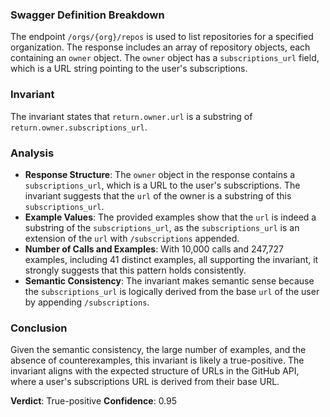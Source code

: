 ### Swagger Definition Breakdown
The endpoint `/orgs/{org}/repos` is used to list repositories for a specified organization. The response includes an array of repository objects, each containing an `owner` object. The `owner` object has a `subscriptions_url` field, which is a URL string pointing to the user's subscriptions.

### Invariant
The invariant states that `return.owner.url` is a substring of `return.owner.subscriptions_url`.

### Analysis
- **Response Structure**: The `owner` object in the response contains a `subscriptions_url`, which is a URL to the user's subscriptions. The invariant suggests that the `url` of the owner is a substring of this `subscriptions_url`.
- **Example Values**: The provided examples show that the `url` is indeed a substring of the `subscriptions_url`, as the `subscriptions_url` is an extension of the `url` with `/subscriptions` appended.
- **Number of Calls and Examples**: With 10,000 calls and 247,727 examples, including 41 distinct examples, all supporting the invariant, it strongly suggests that this pattern holds consistently.
- **Semantic Consistency**: The invariant makes semantic sense because the `subscriptions_url` is logically derived from the base `url` of the user by appending `/subscriptions`.

### Conclusion
Given the semantic consistency, the large number of examples, and the absence of counterexamples, this invariant is likely a true-positive. The invariant aligns with the expected structure of URLs in the GitHub API, where a user's subscriptions URL is derived from their base URL.

**Verdict**: True-positive
**Confidence**: 0.95
